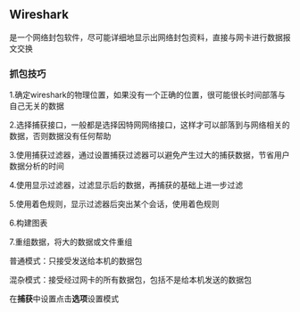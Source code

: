 ## Wireshark

是一个网络封包软件，尽可能详细地显示出网络封包资料，直接与网卡进行数据报文交换



### 抓包技巧

1.确定wireshark的物理位置，如果没有一个正确的位置，很可能很长时间部落与自己无关的数据

2.选择捕获接口，一般都是选择因特网网络接口，这样才可以部落到与网络相关的数据，否则数据没有任何帮助

3.使用捕获过滤器，通过设置捕获过滤器可以避免产生过大的捕获数据，节省用户数据分析的时间

4.使用显示过滤器，过滤显示后的数据，再捕获的基础上进一步过滤

5.使用着色规则，显示过滤器后突出某个会话，使用着色规则

6.构建图表

7.重组数据，将大的数据或文件重组



普通模式：只接受发送给本机的数据包

混杂模式：接受经过网卡的所有数据包，包括不是给本机发送的数据包

在**捕获**中设置点击**选项**设置模式